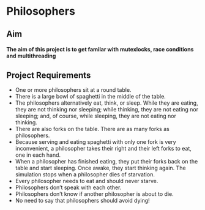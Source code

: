 # Philosophers


## Aim
#### The aim of this project is to get familar with mutexlocks, race conditions and multithreading


## Project Requirements
- One or more philosophers sit at a round table.
- There is a large bowl of spaghetti in the middle of the table.
- The philosophers alternatively eat, think, or sleep.
  While they are eating, they are not thinking nor sleeping; while thinking, they are not eating nor sleeping;
  and, of course, while sleeping, they are not eating nor thinking.
- There are also forks on the table. There are as many forks as philosophers.
- Because serving and eating spaghetti with only one fork is very inconvenient, a
  philosopher takes their right and their left forks to eat, one in each hand.
- When a philosopher has finished eating, they put their forks back on the table and start sleeping. Once awake, they start thinking again. The simulation stops when a philosopher dies of starvation.
- Every philosopher needs to eat and should never starve.
- Philosophers don’t speak with each other.
- Philosophers don’t know if another philosopher is about to die.
- No need to say that philosophers should avoid dying!
